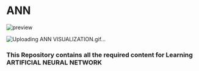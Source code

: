 # ANN
![preview](https://github.com/mrvinayakjha/ANN/assets/100670889/39e7d940-6bbb-4f45-ba9d-c1697fcf5b07)

![Uploading ANN VISUALIZATION.gif…]()


### This Repository contains all the required content for Learning ARTIFICIAL NEURAL NETWORK
